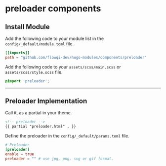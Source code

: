 # preloader components

## Install Module

Add the following code to your module list in the `config/_default/module.toml` file.

```toml
[[imports]]
path = "github.com/flowqi-dev/hugo-modules/components/preloader"
```

Add the following code to your `assets/scss/main.scss` or `assets/scss/style.scss` file.

```scss
@import 'preloader';
```

<hr>

## Preloader Implementation

Call it, as a partial in your theme.

```html
<!-- preloader -->
{{ partial "preloader.html" . }}
```

Define the preloader in the `config/_default/params.toml` file.

```toml
# Preloader
[preloader]
enable = true
preloader = "" # use jpg, png, svg or gif format.
```

